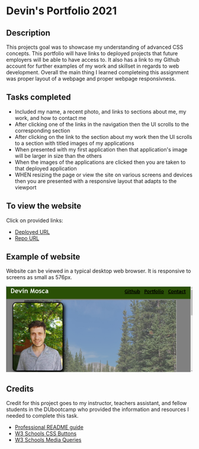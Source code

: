 # Devin's Portfolio 2021

## Description

This projects goal was to showcase my understanding of advanced CSS concepts. This portfolio will have links to deployed projects that future employers will be able to have access to. It also has a link to my Github account for further examples of my work and skillset in regards to web development. Overall the main thing I learned completeing this assignment was proper layout of a webpage and proper webpage responsivness. 

## Tasks completed
- Included my name, a recent photo, and links to sections about me, my work, and how to contact me
- After clicking one of the links in the navigation then the UI scrolls to the corresponding section
- After clicking on the link to the section about my work then the UI scrolls to a section with titled    images of my applications
- When presented with my first application then that application's image will be larger in size than the others
-  When the images of the applications are clicked then you are taken to that deployed application
- WHEN resizing the page or view the site on various screens and devices then you are presented with a responsive layout that adapts to the viewport


## To view the website 
Click on provided links:
- [Deployed URL](https://dmosca2021.github.io/dm_portfolio_2021)
- [Repo URL](https://github.com/DMosca2021/dm_portfolio_2021)

## Example of website
Website can be viewed in a typical desktop web browser. It is responsive to screens as small as 576px. 

    
![Screenshot](./assets/images/portfolio_scrnsht.png)


## Credits
Credit for this project goes to my instructor, teachers assistant, and fellow students in the DUbootcamp who provided the information and resources I needed to complete this task.

- [Professional README guide](https://coding-boot-camp.github.io/full-stack/github/professional-readme-guide)
- [W3 Schools CSS Buttons](https://www.w3schools.com/css/css3_buttons.asp)
- [W3 Schools Media Queries](https://www.w3schools.com/css/css3_mediaqueries.asp)